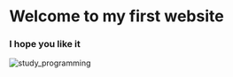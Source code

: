 
 # Welcome to my first website 

 ### I hope you like it 

![study_programming](https://user-images.githubusercontent.com/95371201/144463007-09f3b783-0b19-485d-856c-b9d89b71139d.jpg)

